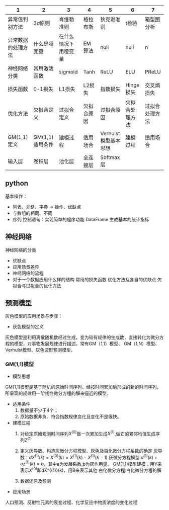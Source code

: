 <head>
    <script src="https://cdn.mathjax.org/mathjax/latest/MathJax.js?config=TeX-AMS-MML_HTMLorMML" type="text/javascript"></script>
    <script type="text/x-mathjax-config">
        MathJax.Hub.Config({
            tex2jax: {
            skipTags: ['script', 'noscript', 'style', 'textarea', 'pre'],
            inlineMath: [['$','$']]
            }
        });
    </script>
</head>

| 1  |  2 | 3 | 4 | 5 | 6 | 7 |
| ------------- | ---- | --------- | --------- | --------- |--------- |--------- |
| 异常值判别方法 | 3$\sigma$原则 | 肖维勒准则 | 格拉布斯 | 狄克逊准则 | t检验 | 箱型图分析 | 
| 异常数据的处理方法 | 什么是哑变量 | 在什么情况下用哑变量 | EM算法 | null | null | n | 
| 神经网络分类 | 常用激活函数 | sigmoid | Tanh | ReLU | ELU | PReLU | 
| 损失函数 | 0-1损失 | L1损失 |  L2损失 | 指数损失 | Hinge损失 | 交叉熵损失 |
| 优化方法 | 欠拟合定义 | 过拟合定义 | 欠拟合原因 | 过拟合原因 |欠拟合处理方法 | 过拟合处理方法 | 
| GM(1,1)定义 | GM(1,1)适用条件 | 建模过程 | 适用场合 | Verhulst模型基本思想 | 建模过程 | 适用场合 | 
| 输入层 | 卷积层 | 池化层 | 全连接层 | Softmax层 |

## python
基本操作：
- 列表、元组、字典  $\rightarrow$ 操作、优缺点
- 与数组的相同、不同
- 序列
控制语句：实现简单的程序功能
DataFrame 生成基本的统计指标

## 神经网络
神经网络的分类
- 优缺点
- 应用场景差异
- 神经网络的流程
- 对于一个数据应用什么样的结构
常用的损失函数
优化方法及各自的优缺点
欠拟合与过拟合的优化方法

## 预测模型
灰色模型的应用场景与步骤：
- 灰色模型的定义

灰色模型是利用离散随机数经过生成，变为较有规律的生成数，直接转化为微分方程的模型，对事物发展规律进行描述，常有GM（1,1）模型、 GM（1,N）模型、Verhulst模型、灰色波形预测模型。

### GM(1,1)模型

- 模型思想

GM(1,1)模型是基于随机的原始时间序列，经按时间累加后形成的新的时间序列。所呈现的规律用一阶线性微分方程的解来逼近的模型。
- 适用条件
    1. 数据量不少于4个；
    2. 原始数据非负、符合指数规律变化且变化不是很快。
- 建模过程
    1. 对给定原始观测时间序列$X^{(0)}$做一次累加生成$X^{(1)}$,做它的紧邻均值生成序列$Z^{(1)}$
    
    2. 定义灰导数、构造灰微分方程模型、灰色及百化微分方程系数的确定
    灰导数：$dX^{(1)}(k)=X^{(0)}(k)=X^{(1)}(k)-X^{(1)}(k-1)$
    灰微分方程模型:$d^{(1)}(k)+az^{(1)}(k) = b$，其中a为发展系数,b为灰作用量。
    GM(1,1)模型建模：用Y来表示$X^{(0)}$即dX^{(1)}(k)，用B来表示其他
    白化微分方程:白化微分方程的解
    
    3. 数据还原及预测
- 应用场景

人口预测、反射性元素的衰变过程、化学反应中物质浓度的变化过程



